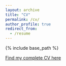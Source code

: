 ```yaml
---
layout: archive
title: "CV"
permalink: /cv/
author_profile: true
redirect_from:
  - /resume
---
```


{% include base_path %}

[Find my complete CV here](https://github.com/fteufel/fteufel.github.io/blob/master/files/CVFteufel2021.pdf)


